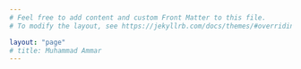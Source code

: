 ```yaml
---
# Feel free to add content and custom Front Matter to this file.
# To modify the layout, see https://jekyllrb.com/docs/themes/#overriding-theme-defaults

layout: "page"
# title: Muhammad Ammar
---
```

<body>
    <!-- <img src="../assets/culture.jpg" alt="culture"> -->
    <!-- <style>
      body {
        background-image: url('./assets/culture.jpg');
      }
    </style> -->
</body>